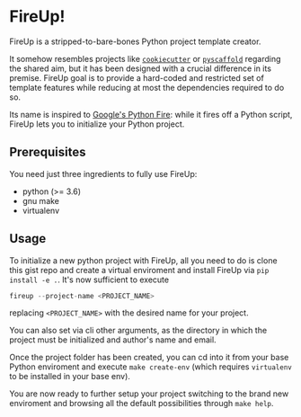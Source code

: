 # FireUp!

FireUp is a stripped-to-bare-bones Python project template creator.

It somehow resembles projects like [`cookiecutter`](https://github.com/cookiecutter/cookiecutter) or [`pyscaffold`](https://github.com/pyscaffold/pyscaffold) regarding the shared aim, but it has been designed with a crucial difference in its premise. FireUp goal is to provide a hard-coded and restricted set of template features while reducing at most the dependencies required to do so.

Its name is inspired to [Google's Python Fire](https://github.com/google/python-fire#why-is-it-called-fire): while it fires off a Python script, FireUp lets you to initialize your Python project.

## Prerequisites

You need just three ingredients to fully use FireUp:
- python (>= 3.6)
- gnu make
- virtualenv

## Usage
To initialize a new python project with FireUp, all you need to do is clone this gist repo and create a virtual enviroment and install FireUp via `pip install -e .`. It's now sufficient to execute
```python
fireup --project-name <PROJECT_NAME>
```
replacing `<PROJECT_NAME>` with the desired name for your project.

You can also set via cli other arguments, as the directory in which the project must be initialized and author's name and email.

Once the project folder has been created, you can cd into it from your base Python enviroment and execute `make create-env` (which requires `virtualenv` to be installed in your base env).

You are now ready to further setup your project switching to the brand new enviroment and browsing all the default possibilities through `make help`.